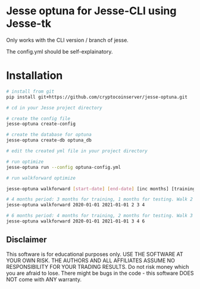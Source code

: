 # Jesse optuna for Jesse-CLI using Jesse-tk

Only works with the CLI version / branch of jesse.

The config.yml should be self-explainatory.

# Installation

```sh
# install from git
pip install git+https://github.com/cryptocoinserver/jesse-optuna.git

# cd in your Jesse project directory

# create the config file
jesse-optuna create-config

# create the database for optuna 
jesse-optuna create-db optuna_db

# edit the created yml file in your project directory 

# run optimize
jesse-optuna run --config optuna-config.yml

# run walkforward optimize

jesse-optuna walkforward [start-date] [end-date] [inc months] [training months] [walkforward length months] --config optuna-config.yml

# 4 months period: 3 months for training, 1 months for testing. Walk 2 months after that
jesse-optuna walkforward 2020-01-01 2021-01-01 2 3 4

# 6 months period: 4 months for training, 2 months for testing. Walk 3 months after that
jesse-optuna walkforward 2020-01-01 2021-01-01 3 4 6
```


## Disclaimer
This software is for educational purposes only. USE THE SOFTWARE AT YOUR OWN RISK. THE AUTHORS AND ALL AFFILIATES ASSUME NO RESPONSIBILITY FOR YOUR TRADING RESULTS. Do not risk money which you are afraid to lose. There might be bugs in the code - this software DOES NOT come with ANY warranty.
